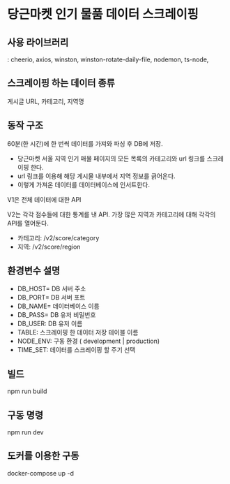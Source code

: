 # 당근마켓 인기 물품 데이터 스크레이핑

## 사용 라이브러리

: cheerio, axios, winston, winston-rotate-daily-file, nodemon, ts-node,

## 스크레이핑 하는 데이터 종류

게시글 URL, 카테고리, 지역명

## 동작 구조

60분(한 시간)에 한 번씩 데이터를 가져와 파싱 후 DB에 저장.

- 당근마켓 서울 지역 인기 매물 페이지의 모든 목록의 카테고리와 url 링크를 스크레이핑 한다.
- url 링크를 이용해 해당 게시물 내부에서 지역 정보를 긁어온다.
- 이렇게 가져온 데이터를 데이터베이스에 인서트한다.

V1은 전체 데이터에 대한 API

V2는 각각 점수들에 대한 통계를 낸 API. 가장 많은 지역과 카테고리에 대해 각각의 API를 열어둔다.

- 카테고리: /v2/score/category
- 지역: /v2/score/region

## 환경변수 설명

- DB_HOST= DB 서버 주소
- DB_PORT= DB 서버 포트
- DB_NAME= 데이터베이스 이름
- DB_PASS= DB 유저 비밀번호
- DB_USER: DB 유저 이름
- TABLE: 스크레이핑 한 데이터 저장 테이블 이름
- NODE_ENV: 구동 환경 ( development | production)
- TIME_SET: 데이터를 스크레이핑 할 주기 선택

## 빌드

npm run build

## 구동 명령

npm run dev

## 도커를 이용한 구동

docker-compose up -d
